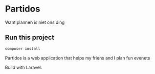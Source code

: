 # Partidos 
Want plannen is niet ons ding 

## Run this project

``` bash
composer install
```

Partidos is a web application that helps my friens and I plan fun evenets

Build with Laravel.


